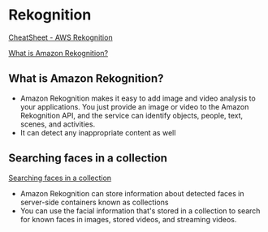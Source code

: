 # Rekognition

[CheatSheet - AWS Rekognition](https://tutorialsdojo.com/amazon-rekognition)

[What is Amazon Rekognition?](https://docs.aws.amazon.com/rekognition/latest/dg/what-is.html)


## What is Amazon Rekognition?

- Amazon Rekognition makes it easy to add image and video analysis to your applications. You just provide an image or video to the Amazon Rekognition API, and the service can identify objects, people, text, scenes, and activities. 
- It can detect any inappropriate content as well

## Searching faces in a collection

[Searching faces in a collection](https://docs.aws.amazon.com/rekognition/latest/dg/collections.html)

- Amazon Rekognition can store information about detected faces in server-side containers known as collections
-  You can use the facial information that's stored in a collection to search for known faces in images, stored videos, and streaming videos. 
